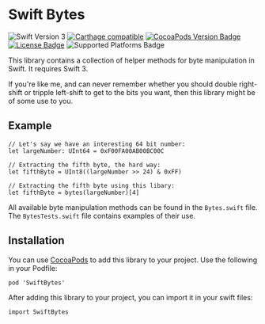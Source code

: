 # Swift Bytes
![Swift Version 3](https://img.shields.io/badge/Swift-v3-yellow.svg)
[![Carthage compatible](https://img.shields.io/badge/Carthage-compatible-4BC51D.svg?style=flat)](https://github.com/Carthage/Carthage)
[![CocoaPods Version Badge](https://img.shields.io/cocoapods/v/SwiftBytes.svg)](https://cocoapods.org/pods/SwiftBytes)
[![License Badge](https://img.shields.io/cocoapods/l/SwiftBytes.svg)](LICENSE.txt)
![Supported Platforms Badge](https://img.shields.io/cocoapods/p/SwiftBytes.svg)



This library contains a collection of helper methods for byte manipulation in Swift. It requires Swift 3.

If you're like me, and can never remember whether you should double right-shift or tripple left-shift to get to the bits you want, then this library might be of some use to you.

Example
-------

	// Let's say we have an interesting 64 bit number:
	let largeNumber: UInt64 = 0xF00FA00AB00BC00C

	// Extracting the fifth byte, the hard way:
	let fifthByte = UInt8((largeNumber >> 24) & 0xFF)

	// Extracting the fifth byte using this libary:
	let fifthByte = bytes(largeNumber)[4]

All available byte manipulation methods can be found in the `Bytes.swift` file. The `BytesTests.swift` file contains examples of their use.

Installation
------------

You can use [CocoaPods] to add this library to your project. Use the following in your Podfile:

	pod 'SwiftBytes'

After adding this library to your project, you can import it in your swift files:

	import SwiftBytes

[CocoaPods]: http://cocoapods.org
